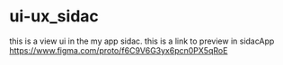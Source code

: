 # ui-ux_sidac #

this is a view ui in the my app sidac.
this is a link to preview in sidacApp https://www.figma.com/proto/f6C9V6G3yx6pcn0PX5qRoE